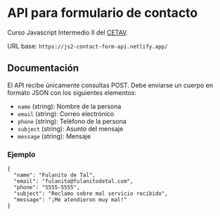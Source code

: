 # API para formulario de contacto

Curso Javascript Intermedio II del [CETAV](http://parquelalibertad.org/cetav/).

URL base: `https://js2-contact-form-api.netlify.app/`

## Documentación

El API recibe únicamente consultas POST. Debe enviarse un cuerpo en formato JSON
con los siguientes elementos:

- `name` (string): Nombre de la persona
- `email` (string): Correo electrónico
- `phone` (string): Teléfono de la persona
- `subject` (string): Asunto del mensaje
- `message` (string): Mensaje

### Ejemplo

```
{
  "name": "Fulanito de Tal",
  "email": "fulanito@fulanitodetal.com",
  "phone": "5555-5555",
  "subject": "Reclamo sobre mal servicio recibido",
  "message": "¡Me atendieron muy mal!"
}
```
